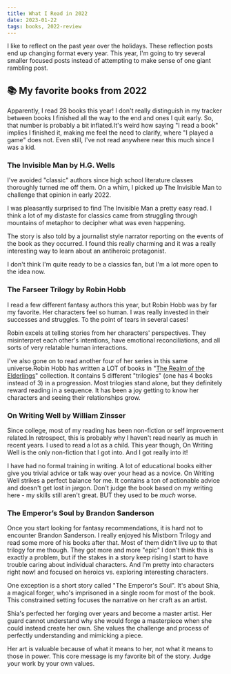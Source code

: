 ```yaml
---
title: What I Read in 2022
date: 2023-01-22
tags: books, 2022-review
---
```


I like to reflect on the past year over the holidays. These reflection posts end up changing format every year. This year, I'm going to try several smaller focused posts instead of attempting to make sense of one giant rambling post.

## 📚 My favorite books from 2022

Apparently, I read 28 books this year! I don't really distinguish in my tracker between books I finished all the way to the end and ones I quit early. So, that number is probably a bit inflated.<Note>It's weird how saying "I read a book" implies I finished it, making me feel the need to clarify, where "I played a game" does not.</Note> Even still, I've not read anywhere near this much since I was a kid.

### The Invisible Man by H.G. Wells

I've avoided "classic" authors since high school literature classes thoroughly turned me off them. On a whim, I picked up The Invisible Man to challenge that opinion in early 2022.

I was pleasantly surprised to find The Invisible Man a pretty easy read. I think a lot of my distaste for classics came from struggling through mountains of metaphor to decipher what was even happening.

The story is also told by a journalist style narrator reporting on the events of the book as they occurred. I found this really charming and it was a really interesting way to learn about an antiheroic protagonist.

I don't think I'm quite ready to be a classics fan, but I'm a lot more open to the idea now.

### The Farseer Trilogy by Robin Hobb

I read a few different fantasy authors this year, but Robin Hobb was by far my favorite. Her characters feel so human. I was really invested in their successes and struggles. To the point of tears in several cases!

Robin excels at telling stories from her characters' perspectives. They misinterpret each other's intentions, have emotional reconciliations, and all sorts of very relatable human interactions.

I've also gone on to read another four of her series in this same universe.<Note>Robin Hobb has written a LOT of books in "[The Realm of the Elderlings](http://www.robinhobb.com/works.htm)" collection. It contains 5 different "trilogies" (one has 4 books instead of 3) in a progression. Most trilogies stand alone, but they definitely reward reading in a sequence.</Note> It has been a joy getting to know her characters and seeing their relationships grow.

### On Writing Well by William Zinsser

Since college, most of my reading has been non-fiction or self improvement related.<Note>In retrospect, this is probably why I haven't read nearly as much in recent years. I used to read a lot as a child.</Note> This year though, On Writing Well is the only non-fiction that I got into. And I got really into it!

I have had no formal training in writing. A lot of educational books either give you trivial advice or talk way over your head as a novice. On Writing Well strikes a perfect balance for me. It contains a ton of actionable advice and doesn't get lost in jargon. <Note icon="🙈">Don't judge the book based on my writing here - my skills still aren't great. BUT they used to be _much_ worse.</Note>

### The Emperor’s Soul by Brandon Sanderson

Once you start looking for fantasy recommendations, it is hard not to encounter Brandon Sanderson. I really enjoyed his Mistborn Trilogy and read some more of his books after that. Most of them didn't live up to that trilogy for me though. They got more and more "epic" <Note>I don't think this is exactly a problem, but if the stakes in a story keep rising I start to have trouble caring about individual characters. And I'm pretty into characters right now!</Note> and focused on heroics vs. exploring interesting characters.

One exception is a short story called "The Emperor's Soul". It's about Shia, a magical forger, who's imprisoned in a single room for most of the book. This constrained setting focuses the narrative on her craft as an artist.

Shia's perfected her forging over years and become a master artist. Her guard cannot understand why she would forge a masterpiece when she could instead create her own. She values the challenge and process of perfectly understanding and mimicking a piece.

Her art is valuable because of what it means to her, not what it means to those in power. This core message is my favorite bit of the story. Judge your work by your own values.

